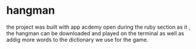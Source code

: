 # hangman

the project was built with app acdemy open during the ruby section as it , 
the hangman can be downloaded and played on the terminal as well as addig more words to the dictionary we use for the game.
